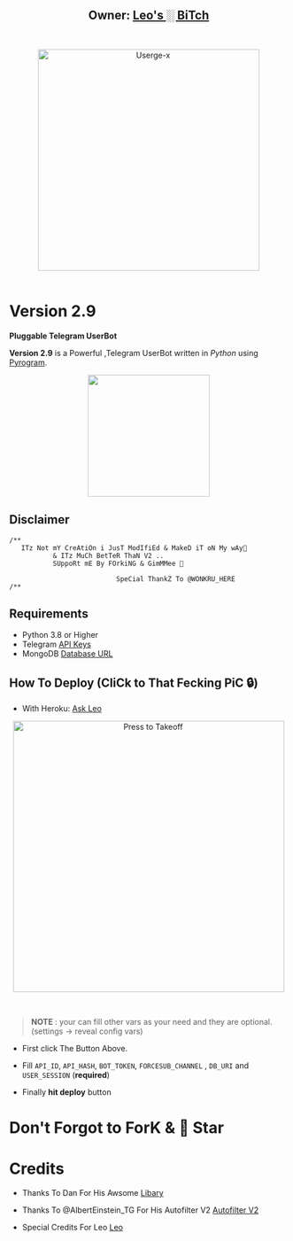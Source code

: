 <h2 align="center"><b>Owner: <a href="https://t.me/InlineLeosbot">Leo's ░ BiTch</a></b></h2>
<br>
<p align="center">
   <a href="https://github.com/wonkru-bot/my-vertion-of-Userge-x"><img src="https://telegra.ph/file/e76d40ed899c2abd87209.jpg" alt="Userge-x" width=400px></a>
   <br>
   <br>
</p>
<h1>Version 2.9</h1>
<b>Pluggable Telegram UserBot</b>





**Version 2.9** is a Powerful ,Telegram UserBot written in _Python_ using [Pyrogram](https://github.com/pyrogram/pyrogram).
<br>
<p align="center">
    <a href="https://telegram.dog/XDgangZ"><img src="https://img.shields.io/badge/Support%20Group-XDgangZ--%F0%9D%91%BF-blue?&logo=telegram&style=social" width=220px></a></p>

## Disclaimer
```
/**
   ITz Not mY CreAtiOn i JusT ModIfiEd & MakeD iT oN My wAy💃
           & ITz MuCh BetTeR ThaN V2 .. 
           SUppoRt mE By FOrkiNG & GimMMee 🌟
                        
                           SpeCial ThankZ To @WONKRU_HERE
/**
```
## Requirements 
* Python 3.8 or Higher
* Telegram [API Keys](https://my.telegram.org/apps)
* MongoDB [Database URL](https://cloud.mongodb.com/)

## How To Deploy (CliCk to That Fecking PiC 🔒) 
* With Heroku: [Ask Leo](https://t.me/inlineLeosBot)
<p align="center">
   <a href = "https://heroku.com/deploy?template=https://github.com/Leos-TG/Version-2.9"><img src="https://telegra.ph/file/3534cc09d513704a68127.jpg" alt="Press to Takeoff" width="490px"></a>
</p>
<br>

> **NOTE** : your can fill other vars as your need and they are optional. (settings -> reveal config vars)
* First click The Button Above.
* Fill `API_ID`, `API_HASH`, `BOT_TOKEN`, `FORCESUB_CHANNEL` , `DB_URI` and `USER_SESSION` (**required**)


* Finally **hit deploy** button




# Don't Forgot to ForK & 🌟 Star
  
# Credits
- Thanks To Dan For His Awsome [Libary](https://github.com/pyrogram/pyrogram)

 - Thanks To @AlbertEinstein_TG For His Autofilter V2 [Autofilter V2](https://github.com/CrazyBotsz/Adv-Auto-Filter-Bot-V2)
 - Special Credits For Leo [Leo](https://t.me/Leos_Tg)


